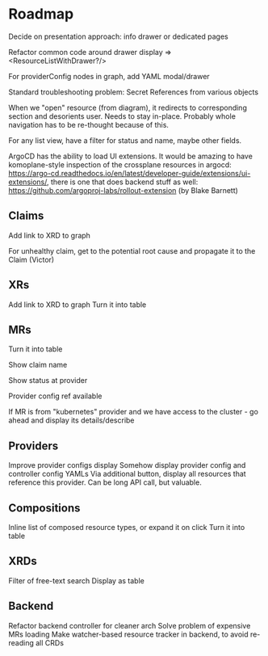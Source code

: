 # Roadmap

Decide on presentation approach: info drawer or dedicated pages

Refactor common code around drawer display => <ResourceListWithDrawer?/>

For providerConfig nodes in graph, add YAML modal/drawer

Standard troubleshooting problem: Secret References from various objects

When we "open" resource (from diagram), it redirects to corresponding section and desorients user. Needs to stay
in-place. Probably whole navigation has to be re-thought because of this.

For any list view, have a filter for status and name, maybe other fields.

ArgoCD has the ability to load UI extensions. It would be amazing to have komoplane-style inspection of the crossplane
resources in argocd: https://argo-cd.readthedocs.io/en/latest/developer-guide/extensions/ui-extensions/, there is one
that does backend stuff as well: https://github.com/argoproj-labs/rollout-extension (by Blake Barnett)

## Claims

Add link to XRD to graph

For unhealthy claim, get to the potential root cause and propagate it to the Claim (Victor)

## XRs

Add link to XRD to graph
Turn it into table

## MRs

Turn it into table

Show claim name

Show status at provider

Provider config ref available

If MR is from "kubernetes" provider and we have access to the cluster - go ahead and display its details/describe

## Providers

Improve provider configs display
Somehow display provider config and controller config YAMLs
Via additional button, display all resources that reference this provider. Can be long API call, but valuable.

## Compositions

Inline list of composed resource types, or expand it on click
Turn it into table

## XRDs

Filter of free-text search
Display as table

## Backend
Refactor backend controller for cleaner arch
Solve problem of expensive MRs loading
Make watcher-based resource tracker in backend, to avoid re-reading all CRDs
